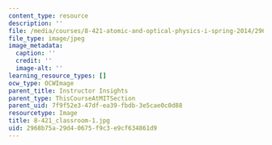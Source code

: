 ```yaml
---
content_type: resource
description: ''
file: /media/courses/8-421-atomic-and-optical-physics-i-spring-2014/2968b75a29d40675f9c3e9cf634861d9_8-421_classroom-1.jpg
file_type: image/jpeg
image_metadata:
  caption: ''
  credit: ''
  image-alt: ''
learning_resource_types: []
ocw_type: OCWImage
parent_title: Instructor Insights
parent_type: ThisCourseAtMITSection
parent_uid: 7f9f52e3-47df-ea39-fbdb-3e5cae0c0d88
resourcetype: Image
title: 8-421_classroom-1.jpg
uid: 2968b75a-29d4-0675-f9c3-e9cf634861d9
---
```

